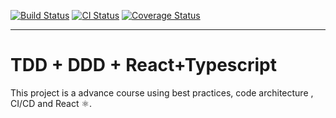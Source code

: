 [![Build Status](https://app.travis-ci.com/sunderhus/CleanReact.svg?branch=master)](https://app.travis-ci.com/sunderhus/CleanReact)
[![CI Status](https://github.com/sunderhus/CleanReact/actions/workflows/main.yaml/badge.svg)](https://github.com/sunderhus/CleanReact/actions/workflows/main.yaml)
[![Coverage Status](https://coveralls.io/repos/github/sunderhus/CleanReact/badge.svg?branch=master)](https://coveralls.io/github/sunderhus/CleanReact?branch=master)

---

# TDD + DDD + React+Typescript

This project is a advance course using best practices, code architecture , CI/CD and React ⚛.
